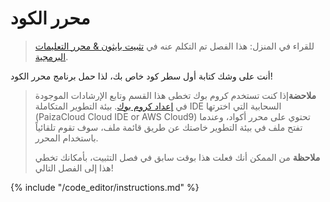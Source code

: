 # محرر الكود

> للقراء في المنزل: هذا الفصل تم التكلم عنه في [تثبيت بايثون & محرر التعليمات البرمجية](https://www.youtube.com/watch?v=pVTaqzKZCdA&t=4m43s).

أنت على وشك كتابة أول سطر كود خاص بك، لذا حمل برنامج محرر الكود!

> **ملاحضة**إذا كنت تستخدم كروم بوك تخطى هذا القسم وتابع الإرشادات الموجودة في [إعداد كروم بوك](../chromebook_setup/README.md). بيئة التطوير المتكاملة IDE السحابية التي اخترتها (PaizaCloud Cloud IDE or AWS Cloud9) تحتوي على محرر أكواد، وعندما تفتح ملف في بيئة التطوير خاصتك عن طريق قائمة ملف، سوف تقوم تلقائياً باستخدام المحرر.
> 
> **ملاحظة** من الممكن أنك فعلت هذا بوقت سابق في فصل التثبيت، بأمكانك تخطي هذا إلى الفصل التالي!

{% include "/code_editor/instructions.md" %}